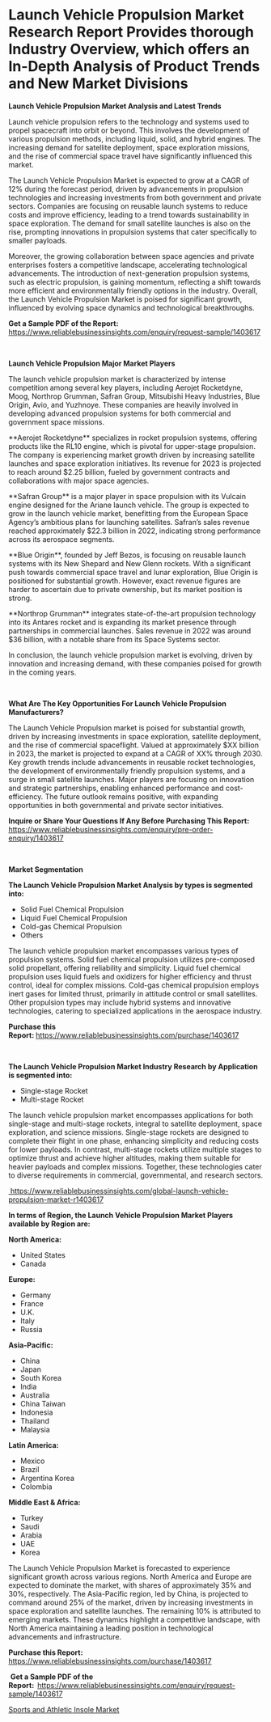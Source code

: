 <p><h1>Launch Vehicle Propulsion Market Research Report Provides thorough Industry Overview, which offers an In-Depth Analysis of Product Trends and New Market Divisions</h1></p><p><strong>Launch Vehicle Propulsion Market Analysis and Latest Trends</strong></p>
<p><p>Launch vehicle propulsion refers to the technology and systems used to propel spacecraft into orbit or beyond. This involves the development of various propulsion methods, including liquid, solid, and hybrid engines. The increasing demand for satellite deployment, space exploration missions, and the rise of commercial space travel have significantly influenced this market.</p><p>The Launch Vehicle Propulsion Market is expected to grow at a CAGR of 12% during the forecast period, driven by advancements in propulsion technologies and increasing investments from both government and private sectors. Companies are focusing on reusable launch systems to reduce costs and improve efficiency, leading to a trend towards sustainability in space exploration. The demand for small satellite launches is also on the rise, prompting innovations in propulsion systems that cater specifically to smaller payloads.</p><p>Moreover, the growing collaboration between space agencies and private enterprises fosters a competitive landscape, accelerating technological advancements. The introduction of next-generation propulsion systems, such as electric propulsion, is gaining momentum, reflecting a shift towards more efficient and environmentally friendly options in the industry. Overall, the Launch Vehicle Propulsion Market is poised for significant growth, influenced by evolving space dynamics and technological breakthroughs.</p></p>
<p><strong>Get a Sample PDF of the Report:&nbsp;</strong> <a href="https://www.reliablebusinessinsights.com/enquiry/request-sample/1403617?utm_campaign=3022&utm_medium=2&utm_source=Github&utm_content=ia&utm_term=28032025&utm_id=launch-vehicle-propulsion">https://www.reliablebusinessinsights.com/enquiry/request-sample/1403617</a></p>
<p>&nbsp;</p>
<p><strong>Launch Vehicle Propulsion Major Market Players</strong></p>
<p><p>The launch vehicle propulsion market is characterized by intense competition among several key players, including Aerojet Rocketdyne, Moog, Northrop Grumman, Safran Group, Mitsubishi Heavy Industries, Blue Origin, Avio, and Yuzhnoye. These companies are heavily involved in developing advanced propulsion systems for both commercial and government space missions.</p><p>**Aerojet Rocketdyne** specializes in rocket propulsion systems, offering products like the RL10 engine, which is pivotal for upper-stage propulsion. The company is experiencing market growth driven by increasing satellite launches and space exploration initiatives. Its revenue for 2023 is projected to reach around $2.25 billion, fueled by government contracts and collaborations with major space agencies.</p><p>**Safran Group** is a major player in space propulsion with its Vulcain engine designed for the Ariane launch vehicle. The group is expected to grow in the launch vehicle market, benefitting from the European Space Agency’s ambitious plans for launching satellites. Safran’s sales revenue reached approximately $22.3 billion in 2022, indicating strong performance across its aerospace segments.</p><p>**Blue Origin**, founded by Jeff Bezos, is focusing on reusable launch systems with its New Shepard and New Glenn rockets. With a significant push towards commercial space travel and lunar exploration, Blue Origin is positioned for substantial growth. However, exact revenue figures are harder to ascertain due to private ownership, but its market position is strong.</p><p>**Northrop Grumman** integrates state-of-the-art propulsion technology into its Antares rocket and is expanding its market presence through partnerships in commercial launches. Sales revenue in 2022 was around $36 billion, with a notable share from its Space Systems sector.</p><p>In conclusion, the launch vehicle propulsion market is evolving, driven by innovation and increasing demand, with these companies poised for growth in the coming years.</p></p>
<p>&nbsp;</p>
<p><strong>What Are The Key Opportunities For Launch Vehicle Propulsion Manufacturers?</strong></p>
<p><p>The Launch Vehicle Propulsion market is poised for substantial growth, driven by increasing investments in space exploration, satellite deployment, and the rise of commercial spaceflight. Valued at approximately $XX billion in 2023, the market is projected to expand at a CAGR of XX% through 2030. Key growth trends include advancements in reusable rocket technologies, the development of environmentally friendly propulsion systems, and a surge in small satellite launches. Major players are focusing on innovation and strategic partnerships, enabling enhanced performance and cost-efficiency. The future outlook remains positive, with expanding opportunities in both governmental and private sector initiatives.</p></p>
<p><strong>Inquire or Share Your Questions If Any Before Purchasing This Report:</strong> <a href="https://www.reliablebusinessinsights.com/enquiry/pre-order-enquiry/1403617?utm_campaign=3022&utm_medium=2&utm_source=Github&utm_content=ia&utm_term=28032025&utm_id=launch-vehicle-propulsion">https://www.reliablebusinessinsights.com/enquiry/pre-order-enquiry/1403617</a></p>
<p>&nbsp;</p>
<p><strong>Market Segmentation</strong></p>
<p><strong>The Launch Vehicle Propulsion Market Analysis by types is segmented into:</strong></p>
<p><ul><li>Solid Fuel Chemical Propulsion</li><li>Liquid Fuel Chemical Propulsion</li><li>Cold-gas Chemical Propulsion</li><li>Others</li></ul></p>
<p><p>The launch vehicle propulsion market encompasses various types of propulsion systems. Solid fuel chemical propulsion utilizes pre-composed solid propellant, offering reliability and simplicity. Liquid fuel chemical propulsion uses liquid fuels and oxidizers for higher efficiency and thrust control, ideal for complex missions. Cold-gas chemical propulsion employs inert gases for limited thrust, primarily in attitude control or small satellites. Other propulsion types may include hybrid systems and innovative technologies, catering to specialized applications in the aerospace industry.</p></p>
<p><strong>Purchase this Report:&nbsp;</strong><a href="https://www.reliablebusinessinsights.com/purchase/1403617?utm_campaign=3022&utm_medium=2&utm_source=Github&utm_content=ia&utm_term=28032025&utm_id=launch-vehicle-propulsion">https://www.reliablebusinessinsights.com/purchase/1403617</a></p>
<p>&nbsp;</p>
<p><strong>The Launch Vehicle Propulsion Market Industry Research by Application is segmented into:</strong></p>
<p><ul><li>Single-stage Rocket</li><li>Multi-stage Rocket</li></ul></p>
<p><p>The launch vehicle propulsion market encompasses applications for both single-stage and multi-stage rockets, integral to satellite deployment, space exploration, and science missions. Single-stage rockets are designed to complete their flight in one phase, enhancing simplicity and reducing costs for lower payloads. In contrast, multi-stage rockets utilize multiple stages to optimize thrust and achieve higher altitudes, making them suitable for heavier payloads and complex missions. Together, these technologies cater to diverse requirements in commercial, governmental, and research sectors.</p></p>
<p><a href="https://www.reliablebusinessinsights.com/global-launch-vehicle-propulsion-market-r1403617?utm_campaign=3022&utm_medium=2&utm_source=Github&utm_content=ia&utm_term=28032025&utm_id=launch-vehicle-propulsion">&nbsp;https://www.reliablebusinessinsights.com/global-launch-vehicle-propulsion-market-r1403617</a></p>
<p><strong>In terms of Region, the Launch Vehicle Propulsion Market Players available by Region are:</strong></p>
<p>
    <p> <strong> North America: </strong>
        <ul>
            <li>United States</li>
            <li>Canada</li>
        </ul>
        </p> 
    <p> <strong> Europe: </strong>
        <ul>
            <li>Germany</li>
            <li>France</li>
            <li>U.K.</li>
            <li>Italy</li>
            <li>Russia</li>
        </ul>
        </p> 
    <p> <strong> Asia-Pacific: </strong>
        <ul>
            <li>China</li>
            <li>Japan</li>
            <li>South Korea</li>
            <li>India</li>
            <li>Australia</li>
            <li>China Taiwan</li>
            <li>Indonesia</li>
            <li>Thailand</li>
            <li>Malaysia</li>
        </ul>
        </p> 
    <p> <strong> Latin America: </strong>
        <ul>
            <li>Mexico</li>
            <li>Brazil</li>
            <li>Argentina Korea</li>
            <li>Colombia</li>
        </ul>
        </p> 
    <p> <strong> Middle East & Africa: </strong>
        <ul>
            <li>Turkey</li>
            <li>Saudi</li>
            <li>Arabia</li>
            <li>UAE</li>
            <li>Korea</li>
        </ul>
    </p>
    </p>
<p><p>The Launch Vehicle Propulsion Market is forecasted to experience significant growth across various regions. North America and Europe are expected to dominate the market, with shares of approximately 35% and 30%, respectively. The Asia-Pacific region, led by China, is projected to command around 25% of the market, driven by increasing investments in space exploration and satellite launches. The remaining 10% is attributed to emerging markets. These dynamics highlight a competitive landscape, with North America maintaining a leading position in technological advancements and infrastructure.</p></p>
<p><strong>Purchase this Report: </strong><a href="https://www.reliablebusinessinsights.com/purchase/1403617?utm_campaign=3022&utm_medium=2&utm_source=Github&utm_content=ia&utm_term=28032025&utm_id=launch-vehicle-propulsion">https://www.reliablebusinessinsights.com/purchase/1403617</a></p>
<p>&nbsp;<strong>Get a Sample PDF of the Report:&nbsp;&nbsp;</strong><a href="https://www.reliablebusinessinsights.com/enquiry/request-sample/1403617?utm_campaign=3022&utm_medium=2&utm_source=Github&utm_content=ia&utm_term=28032025&utm_id=launch-vehicle-propulsion">https://www.reliablebusinessinsights.com/enquiry/request-sample/1403617</a></p>
<p><strong></strong></p>
<p><p><a href="https://github.com/paljuhubeyde/Market-Research-Report-List-1/blob/main/sports-and-athletic-insole-market.md?utm_campaign=3022&utm_medium=2&utm_source=Github&utm_content=ia&utm_term=28032025&utm_id=launch-vehicle-propulsion">Sports and Athletic Insole Market</a></p></p>